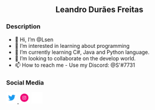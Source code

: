 ## <p align = center> Leandro Durães Freitas </p>

### Description
- 👋 Hi, I’m @Lsen
- 👀 I’m interested in learning about programming
- 🌱 I’m currently learning C#, Java and Python language.
- 💞️ I’m looking to collaborate on the develop world.
- 📫 How to reach me - Use my Discord: @S'#7731


### Social Media
<div>
      <a href="https://www.google.com"> <img width="30" height="30" src="CLIPLY_372109260_TWITTER_LOGO_1080.gif"> </a>
      <!--<span> Titulo da primeira imagem </span>-->
      <img width="30" height="30" src="371907300_INSTAGRAM_ICON_TRANSPARENT_1080.gif">
      <!--<span> Titulo da segunda imagem </span>-->
      <img width="30" height="30" src="372108630_DISCORD_LOGO_WHITE_1080.gif">
</div>
